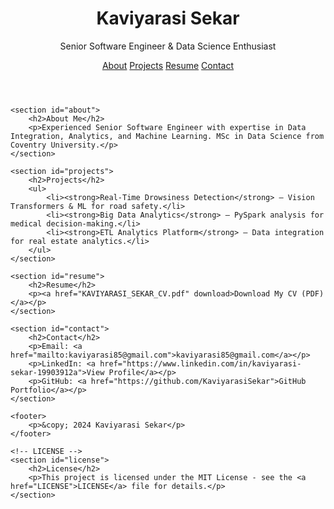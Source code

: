<!DOCTYPE html>
<html lang="en">
<head>
    <meta charset="UTF-8">
    <meta name="viewport" content="width=device-width, initial-scale=1.0">
    <title>Kaviyarasi Sekar | Portfolio</title>
    <link rel="stylesheet" href="styles.css">
</head>
<body>
    <header>
        <h1>Kaviyarasi Sekar</h1>
        <p>Senior Software Engineer & Data Science Enthusiast</p>
        <nav>
            <a href="#about">About</a>
            <a href="#projects">Projects</a>
            <a href="#resume">Resume</a>
            <a href="#contact">Contact</a>
        </nav>
    </header>
    
    <section id="about">
        <h2>About Me</h2>
        <p>Experienced Senior Software Engineer with expertise in Data Integration, Analytics, and Machine Learning. MSc in Data Science from Coventry University.</p>
    </section>
    
    <section id="projects">
        <h2>Projects</h2>
        <ul>
            <li><strong>Real-Time Drowsiness Detection</strong> – Vision Transformers & ML for road safety.</li>
            <li><strong>Big Data Analytics</strong> – PySpark analysis for medical decision-making.</li>
            <li><strong>ETL Analytics Platform</strong> – Data integration for real estate analytics.</li>
        </ul>
    </section>
    
    <section id="resume">
        <h2>Resume</h2>
        <p><a href="KAVIYARASI_SEKAR_CV.pdf" download>Download My CV (PDF)</a></p>
    </section>
    
    <section id="contact">
        <h2>Contact</h2>
        <p>Email: <a href="mailto:kaviyarasi85@gmail.com">kaviyarasi85@gmail.com</a></p>
        <p>LinkedIn: <a href="https://www.linkedin.com/in/kaviyarasi-sekar-19903912a">View Profile</a></p>
        <p>GitHub: <a href="https://github.com/KaviyarasiSekar">GitHub Portfolio</a></p>
    </section>
    
    <footer>
        <p>&copy; 2024 Kaviyarasi Sekar</p>
    </footer>

    <!-- LICENSE -->
    <section id="license">
        <h2>License</h2>
        <p>This project is licensed under the MIT License - see the <a href="LICENSE">LICENSE</a> file for details.</p>
    </section>
</body>
</html>
